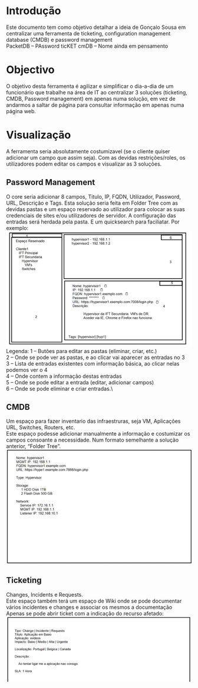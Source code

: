 # Introdução
Este documento tem como objetivo detalhar a ideia de Gonçalo Sousa em centralizar uma ferramenta de ticketing, configuration management database (CMDB) e password management\
PacketDB – PAssword ticKET cmDB – Nome ainda em pensamento

# Objectivo
O objetivo desta ferramenta é agilizar e simplificar o dia-a-dia de um funcionário que trabalhe na área de IT ao centralizar 3 soluções (ticketing, CMDB, Password management) em apenas numa solução, em vez de andarmos a saltar de página para consultar informação em apenas numa página web.

# Visualização
A ferramenta seria absolutamente costumizavel (se o cliente quiser adicionar um campo que assim seja). Com as devidas restrições/roles, os utilizadores podem editar os campos e visualizar as 3 soluções.

## Password Management
O core seria adicionar 8 campos, Titulo, IP, FQDN, Utilizador, Password, URL, Descrição e Tags. Esta solução seria feita em Folder Tree com as devidas pastas e um espaço reservado ao utilizador para colocar as suas credenciais de sites e/ou utilizadores de servidor. A configuração das entradas será herdada pela pasta. E um quicksearch para faciliatar. Por exemplo:\
![alt text](pwd.png "Password Management Scratch")\
Legenda:
1 – Butões para editar as pastas (eliminar, criar, etc.)\
2 – Onde se pode ver as pastas, e ao clicar vai aparecer as entradas no 3\
3 – Lista de entradas existentes com informação básica, ao clicar nelas podemos ver o 4\
4 – Onde contem a informação destas entradas\
5 – Onde se pode editar a entrada (editar, adicionar campos)\
6 – Onde se pode eliminar e criar entradas.\

## CMDB
Um espaço para fazer inventario das infraestruras, seja VM, Aplicações URL, Switches, Routers, etc.\
Este espaço podesse adicionar manualmente a informação e costumizar os campos consoante a necessidade. Num formato semelhante a solução anterior, “Folder Tree”.\
![alt text](cmdb.png "CMDB")

## Ticketing
Changes, Incidents e Requests.\
Este espaço também terá um espaço de Wiki onde se pode documentar vários incidentes e changes e associar os mesmos a documentação\
Apenas se pode abrir ticket com a indicação do recurso afetado:\
![alt text](ticket.png "Ticketing")
